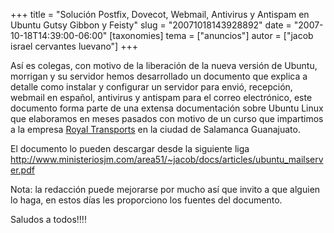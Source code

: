 +++
title = "Solución Postfix, Dovecot, Webmail, Antivirus y Antispam en Ubuntu Gutsy Gibbon y Feisty"
slug = "20071018143928892"
date = "2007-10-18T14:39:00-06:00"
[taxonomies]
tema = ["anuncios"]
autor = ["jacob israel cervantes luevano"]
+++

Así es colegas, con motivo de la liberación de la nueva versión de
Ubuntu, morrigan y su servidor hemos desarrollado un documento que
explica a detalle como instalar y configurar un servidor para envió,
recepción, webmail en español, antivirus y antispam para el correo
electrónico, este documento forma parte de una extensa documentación
sobre Ubuntu Linux que elaboramos en meses pasados con motivo de un
curso que impartimos a la empresa [Royal
Transports](http://www.royaltransports.com.mx/) en la ciudad de
Salamanca Guanajuato.

El documento lo pueden descargar desde la siguiente liga
<http://www.ministeriosjm.com/area51/~jacob/docs/articles/ubuntu_mailserver.pdf>

Nota: la redacción puede mejorarse por mucho así que invito a que
alguien lo haga, en estos días les proporciono los fuentes del
documento.

Saludos a todos!!!!

